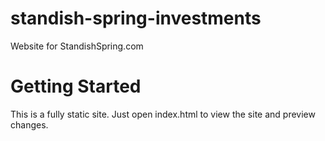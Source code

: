 # standish-spring-investments
Website for StandishSpring.com

# Getting Started
This is a fully static site. Just open index.html to view the site and preview changes. 